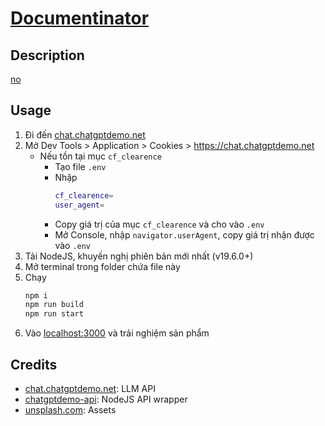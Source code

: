 # [Documentinator](https://github.com/idkhow2type/steamhack2023-round1/tree/master)

## Description
[no](views/dashboard.ejs)

## Usage
1. Đi đến [chat.chatgptdemo.net](https://chat.chatgptdemo.net/)
2. Mở Dev Tools > Application > Cookies > https://chat.chatgptdemo.net
    - Nếu tồn tại mục `cf_clearence`
        - Tạo file `.env`
        - Nhập
            ```bash
            cf_clearence=
            user_agent=
        - Copy giá trị của mục `cf_clearence` và cho vào `.env`
        - Mở Console, nhập `navigator.userAgent`, copy giá trị nhận được vào `.env`
1. Tải NodeJS, khuyến nghị phiên bản mới nhất (v19.6.0+)
2. Mở terminal trong folder chứa file này
3. Chạy
    ```bash
    npm i
    npm run build
    npm run start
    ```
3. Vào [localhost:3000](http://localhost:3000) và trải nghiệm sản phẩm

## Credits
- [chat.chatgptdemo.net](https://chat.chatgptdemo.net/): LLM API
- [chatgptdemo-api](https://github.com/idkhow2type/chatgptdemo-api): NodeJS API wrapper
- [unsplash.com](https://unsplash.com/): Assets